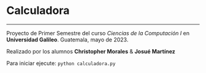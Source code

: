 # Calculadora

---

Proyecto de Primer Semestre del curso *Ciencias de la Computación I* en **Universidad Galileo**. Guatemala, mayo de 2023.

Realizado por los alumnos **Christopher Morales** & **Josué Martínez**

Para iniciar ejecute:
`
    python calculadora.py
`
